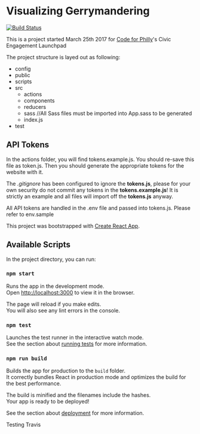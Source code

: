 # Visualizing Gerrymandering

[![Build Status](https://travis-ci.org/Anti-Gerrymandering/visualization.svg?branch=master)](https://travis-ci.org/Anti-Gerrymandering/visualization)


This is a project started March 25th 2017 for [Code for Philly](https://codeforphilly.org/)'s Civic Engagement Launchpad

The project structure is layed out as following:
- config
- public
- scripts
- src
  - actions
  - components
  - reducers
  - sass //All Sass files must be imported into App.sass to be generated
  - index.js
- test

## API Tokens


In the actions folder, you will find tokens.example.js. You should re-save this file as token.js. Then you should generate the appropriate tokens for the website with it.

The *.gitignore* has been configured to ignore the __tokens.js__, please for your own security do not commit any tokens in the __tokens.example.js__! It is strictly an example and all files will import off the __tokens.js__ anyway.

All API tokens are handled in the .env file and passed into tokens.js. Please refer to env.sample

This project was bootstrapped with [Create React App](https://github.com/facebookincubator/create-react-app).

## Available Scripts

In the project directory, you can run:

### `npm start`

Runs the app in the development mode.<br>
Open [http://localhost:3000](http://localhost:3000) to view it in the browser.

The page will reload if you make edits.<br>
You will also see any lint errors in the console.

### `npm test`

Launches the test runner in the interactive watch mode.<br>
See the section about [running tests](#running-tests) for more information.

### `npm run build`

Builds the app for production to the `build` folder.<br>
It correctly bundles React in production mode and optimizes the build for the best performance.

The build is minified and the filenames include the hashes.<br>
Your app is ready to be deployed!

See the section about [deployment](#deployment) for more information.

Testing Travis

